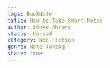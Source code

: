 ```yaml
---
tags: BookNote
title: How to Take Smart Notes
author: Sönke Ahrens
status: Unread
category: Non-Fiction
genre: Note Taking
share: true
---
```



